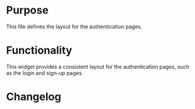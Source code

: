 # Purpose

This file defines the layout for the authentication pages.

# Functionality

This widget provides a consistent layout for the authentication pages, such as the login and sign-up pages.

# Changelog


